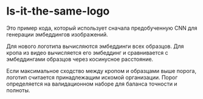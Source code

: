 # Is-it-the-same-logo
Это пример кода, который использует сначала предобученную CNN для генерации эмбеддингов изображений.

Для нового логотипа вычисляются эмбеддинги всех образцов. Для кропа из видео вычисляется его эмбеддинг и сравнивается с эмбеддингами образцов через косинусное расстояние.   

Если максимальное сходство между кропом и образцами выше порога, логотип считается принадлежащим искомой организации.  Порог определяется на валидационном наборе для баланса точности и полноты.
